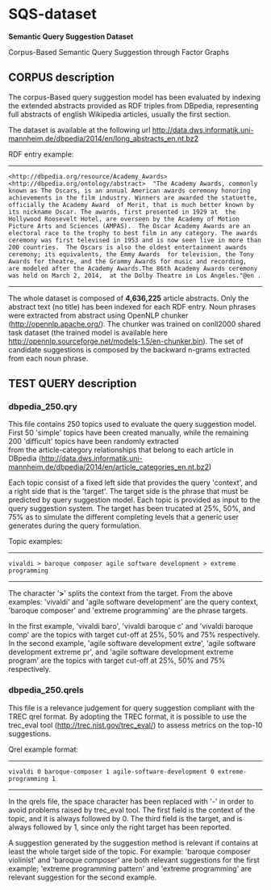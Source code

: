 # SQS-dataset
**Semantic Query Suggestion Dataset**

Corpus-Based Semantic Query Suggestion through Factor Graphs


## CORPUS description 
The corpus-Based query suggestion model has been evaluated by indexing
the extended abstracts provided as RDF triples from DBpedia, 
representing full abstracts of english Wikipedia articles, usually the first section.

The dataset is available at the following url
http://data.dws.informatik.uni-mannheim.de/dbpedia/2014/en/long_abstracts_en.nt.bz2

RDF entry example:
- - -
`<http://dbpedia.org/resource/Academy_Awards> 
<http://dbpedia.org/ontology/abstract> 
"The Academy Awards, commonly known as The Oscars, is an annual American awards ceremony honoring 
achievements in the film industry. Winners are awarded the statuette, officially the Academy Award 
of Merit, that is much better known by its nickname Oscar. The awards, first presented in 1929 at 
the Hollywood Roosevelt Hotel, are overseen by the Academy of Motion Picture Arts and Sciences (AMPAS). 
The Oscar Academy Awards are an electoral race to the trophy to best film in any category.
The awards ceremony was first televised in 1953 and is now seen live in more than 200 countries. 
The Oscars is also the oldest entertainment awards ceremony; its equivalents, the Emmy Awards 
for television, the Tony Awards for theatre, and the Grammy Awards for music and recording, 
are modeled after the Academy Awards.The 86th Academy Awards ceremony was held on March 2, 2014, 
at the Dolby Theatre in Los Angeles."@en .`
- - -
The whole dataset is composed of **4,636,225** article abstracts.
Only the abstract text (no title) has been indexed for each RDF entry.
Noun phrases were extracted from abstract using OpenNLP chunker (http://opennlp.apache.org/).
The chunker was trained on conll2000 shared task dataset (the trained model is available here http://opennlp.sourceforge.net/models-1.5/en-chunker.bin). 
The set of candidate suggestions is composed by the backward n-grams extracted from each noun phrase.



## TEST QUERY description
### dbpedia_250.qry
This file contains 250 topics used to evaluate the query suggestion model.
First 50 'simple' topics have been created manually, while the remaining 200 'difficult' topics have been randomly extracted  
from the article-category relationships that belong to each article in DBpedia 
(http://data.dws.informatik.uni-mannheim.de/dbpedia/2014/en/article_categories_en.nt.bz2)

Each topic consist of a fixed left side that provides the query 'context', and a right side that is the 'target'.
The target side is the phrase that must be predicted by query suggestion model.
Each topic is provided as input to the query suggestion system.
The target has been trucated at 25%, 50%, and 75% as to simulate the different completing levels that a generic user generates during
the query formulation.

Topic examples:
- - -
`vivaldi > baroque composer
agile software development > extreme programming`
- - -
The character '**>**' splits the context from the target.
From the above examples: 
'vivaldi' and 'agile software development' are the query context, 
'baroque composer' and 'extreme programming' are the phrase targets.

In the first example, 'vivaldi baro', 'vivaldi baroque c' and 'vivaldi baroque comp' are the topics with target cut-off at 25%, 50% and 75% respectively. 
In the second example, 'agile software development extre', 'agile software development extreme pr', and 'agile software development extreme program' are the topics with target cut-off at 25%, 50% and 75% respectively. 

### dbpedia_250.qrels
This file is a relevance judgement for query suggestion compliant with the TREC qrel format.
By adopting the TREC format, it is possible to use the trec_eval tool (http://trec.nist.gov/trec_eval/) to assess metrics on the top-10 suggestions.

Qrel example format:
- - -
`vivaldi 0 baroque-composer 1
agile-software-development 0 extreme-programming 1`
- - -

In the qrels file, the space character has been replaced with '-' in order to avoid problems raised by trec_eval tool.
The first field is the context of the topic, and it is always followed by 0. The third field is the target, and is always followed by 1, since only the 
right target has been reported.

A suggestion generated by the suggestion method is relevant if contains at least the whole target side of the topic.
For example:
'baroque composer violinist' and 'baroque composer' are both relevant suggestions for the first example;
'extreme programming pattern' and 'extreme programming' are relevant suggestion for the second example.



